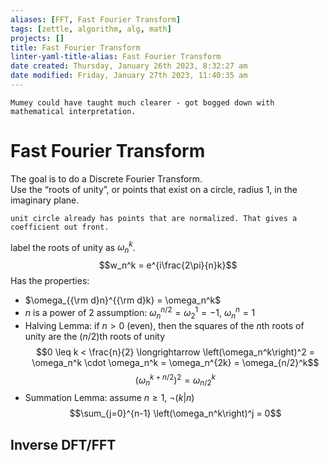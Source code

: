 ```yaml
---
aliases: [FFT, Fast Fourier Transform]
tags: [zettle, algorithm, alg, math]
projects: []
title: Fast Fourier Transform
linter-yaml-title-alias: Fast Fourier Transform
date created: Thursday, January 26th 2023, 8:32:27 am
date modified: Friday, January 27th 2023, 11:40:35 am
---
```

```ad-note
Mumey could have taught much clearer - got bogged down with mathematical interpretation.
```

# Fast Fourier Transform

The goal is to do a Discrete Fourier Transform.  
Use the “roots of unity”, or points that exist on a circle, radius 1, in the imaginary plane.

```ad-note
unit circle already has points that are normalized. That gives a coefficient out front. 
```

label the roots of unity as $\omega^k_n$.  $$w_n^k = e^{i\frac{2\pi}{n}k}$$ Has the properties:
* $\omega_{{\rm d}n}^{{\rm d}k} = \omega_n^k$
* $n$ is a power of 2 assumption: $\omega_n^{n/2} = \omega_2^1 = -1$, $\omega_n^n = 1$
* Halving Lemma: if $n>0$ (even), then the squares of the $n$th roots of unity are the $(n/2)$th roots of unity $$0 \leq k < \frac{n}{2} \longrightarrow \left(\omega_n^k\right)^2 = \omega_n^k \cdot \omega_n^k = \omega_n^{2k} = \omega_{n/2}^k$$$$\left(\omega_n^{k+n/2}\right)^2 = \omega_{n/2}^k$$
* Summation Lemma: assume $n \geq 1$, $\lnot \left(k | n\right)$ $$\sum_{j=0}^{n-1} \left(\omega_n^k\right)^j = 0$$ 
## Inverse DFT/FFT
